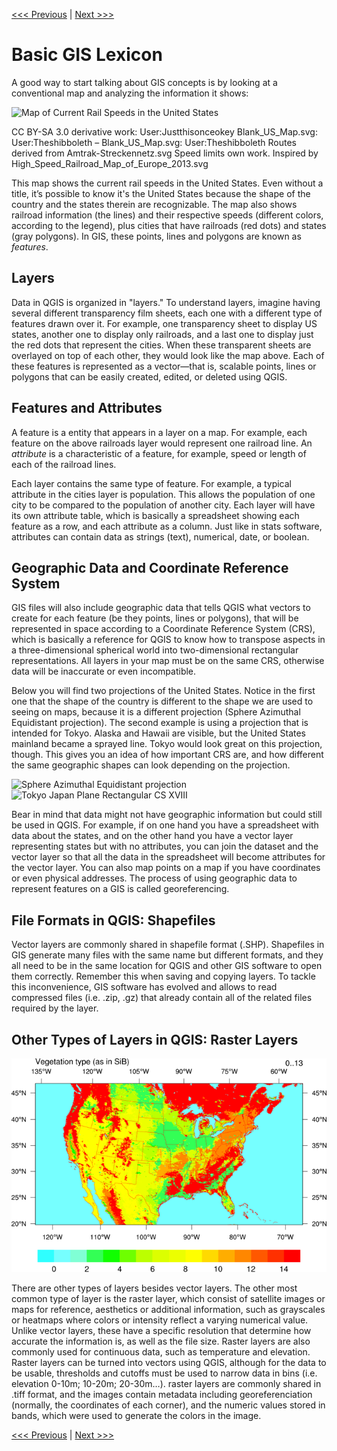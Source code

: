 [<<< Previous](../README.md)  | [Next >>>](2setup.md)  

# Basic GIS Lexicon

A good way to start talking about GIS concepts is by looking at a conventional map and analyzing the information it shows:

![Map of Current Rail Speeds in the United States](images/usamap.png)

CC BY-SA 3.0 derivative work: User:Justthisonceokey Blank_US_Map.svg: User:Theshibboleth – Blank_US_Map.svg: User:Theshibboleth Routes derived from Amtrak-Streckennetz.svg Speed limits own work. Inspired by High_Speed_Railroad_Map_of_Europe_2013.svg

This map shows the current rail speeds in the United States. Even without a title, it’s possible to know it's the United States because the shape of the country and the states therein are recognizable. The map also shows railroad information (the lines) and their respective speeds (different colors, according to the legend), plus cities that have railroads (red dots) and states (gray polygons). In GIS, these points, lines and polygons are known as *features*.

## Layers

Data in QGIS is organized in "layers." To understand layers, imagine having several different transparency film sheets, each one with a different type of features drawn over it. For example, one transparency sheet to display US states, another one to display only railroads, and a last one to display just the red dots that represent the cities. When these transparent sheets are overlayed on top of each other, they would look like the map above. Each of these features is represented as a vector—that is, scalable points, lines or polygons that can be easily created, edited, or deleted using QGIS.

## Features and Attributes

A feature is a entity that appears in a layer on a map. For example, each feature on the above railroads layer would represent one railroad line. An *attribute* is a characteristic of a feature, for example, speed or length of each of the railroad lines.

Each layer contains the same type of feature. For example, a typical attribute in the cities layer is population. This allows the population of one city to be compared to the population of another city. Each layer will have its own attribute table, which is basically a spreadsheet showing each feature as a row, and each attribute as a column. Just like in stats software, attributes can contain data as strings (text), numerical, date, or boolean.

## Geographic Data and Coordinate Reference System

GIS files will also include geographic data that tells QGIS what vectors to create for each feature (be they points, lines or polygons), that will be represented in space according to a Coordinate Reference System (CRS), which is basically a reference for QGIS to know how to transpose aspects in a three-dimensional spherical world into two-dimensional rectangular representations. All layers in your map must be on the same CRS, otherwise data will be inaccurate or even incompatible.

Below you will find two projections of the United States. Notice in the first one that the shape of the country is different to the shape we are used to seeing on maps, because it is a different projection (Sphere Azimuthal Equidistant projection). The second example is using a projection that is intended for Tokyo. Alaska and Hawaii are visible, but the United States mainland became a sprayed line. Tokyo would look great on this projection, though. This gives you an idea of how important CRS are, and how different the same geographic shapes can look depending on the projection.

![Sphere Azimuthal Equidistant projection](images/proy1.png)  ![Tokyo Japan Plane Rectangular CS XVIII](images/proy2.png)

Bear in mind that data might not have geographic information but could still be used in QGIS. For example, if on one hand you have a spreadsheet with data about the states, and on the other hand you have a vector layer representing states but with no attributes, you can join the dataset and the vector layer so that all the data in the spreadsheet will become attributes for the vector layer. You can also map points on a map if you have coordinates or even physical addresses. The process of using geographic data to represent features on a GIS is called georeferencing. 

## File Formats in QGIS: Shapefiles

Vector layers are commonly shared in shapefile format (.SHP). Shapefiles in GIS generate many files with the same name but different formats, and they all need to be in the same location for QGIS and other GIS software to open them correctly. Remember this when saving and copying layers. To tackle this inconvenience, GIS software has evolved and allows to read compressed files (i.e. .zip, .gz) that already contain all of the related files required by the layer.

## Other Types of Layers in QGIS: Raster Layers

![Example Raster Map](images/rasterex.png)

There are other types of layers besides vector layers. The other most common type of layer is the raster layer, which consist of satellite images or maps for reference, aesthetics or additional information, such as grayscales or heatmaps where colors or intensity reflect a varying numerical value. Unlike vector layers, these have a specific resolution that determine how accurate the information is, as well as the file size. Raster layers are also commonly used for continuous data, such as temperature and elevation. Raster layers can be turned into vectors using QGIS, although for the data to be usable, thresholds and cutoffs must be used to narrow data in bins (i.e. elevation 0-10m; 10-20m; 20-30m…). raster layers are commonly shared in .tiff format, and the images contain metadata including georeferenciation (normally, the coordinates of each corner), and the numeric values stored in bands, which were used to generate the colors in the image.

[<<< Previous](../README.md)  | [Next >>>](2setup.md)  
